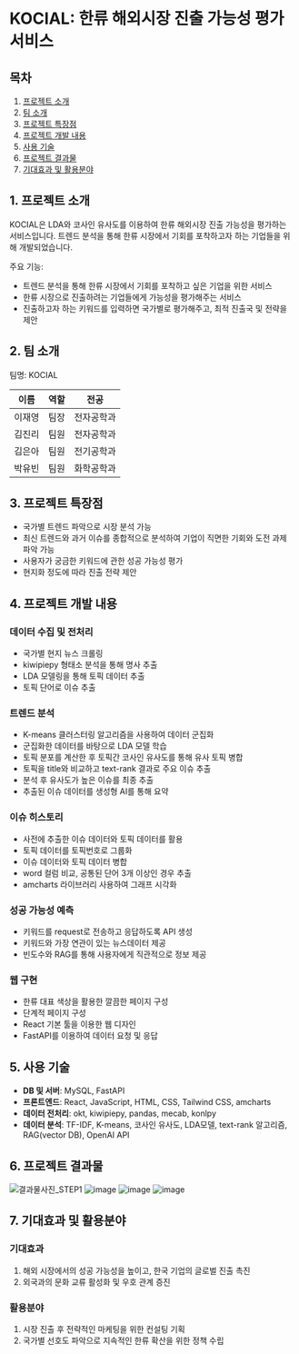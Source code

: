 # KOCIAL: 한류 해외시장 진출 가능성 평가 서비스

## 목차
1. [프로젝트 소개](#1-프로젝트-소개)
2. [팀 소개](#2-팀-소개)
3. [프로젝트 특장점](#3-프로젝트-특장점)
4. [프로젝트 개발 내용](#4-프로젝트-개발-내용)
5. [사용 기술](#5-사용-기술)
6. [프로젝트 결과물](#6-프로젝트-결과물)
7. [기대효과 및 활용분야](#7-기대효과-및-활용분야)

## 1. 프로젝트 소개

KOCIAL은 LDA와 코사인 유사도를 이용하여 한류 해외시장 진출 가능성을 평가하는 서비스입니다. 트렌드 분석을 통해 한류 시장에서 기회를 포착하고자 하는 기업들을 위해 개발되었습니다.

주요 기능:
- 트렌드 분석을 통해 한류 시장에서 기회를 포착하고 싶은 기업을 위한 서비스 
- 한류 시장으로 진출하려는 기업들에게 가능성을 평가해주는 서비스
- 진출하고자 하는 키워드를 입력하면 국가별로 평가해주고, 최적 진출국 및 전략을 제안


## 2. 팀 소개

팀명: KOCIAL

| 이름 | 역할 | 전공 |
|------|------|------|
| 이재영 | 팀장 | 전자공학과 |
| 김진리 | 팀원 | 전자공학과 |
| 김은아 | 팀원 | 전기공학과 |
| 박유빈 | 팀원 | 화학공학과 |


## 3. 프로젝트 특장점

- 국가별 트렌드 파악으로 시장 분석 가능
- 최신 트렌드와 과거 이슈를 종합적으로 분석하여 기업이 직면한 기회와 도전 과제 파악 가능
- 사용자가 궁금한 키워드에 관한 성공 가능성 평가
- 현지화 정도에 따라 진출 전략 제안

## 4. 프로젝트 개발 내용

### 데이터 수집 및 전처리
- 국가별 현지 뉴스 크롤링
- kiwipiepy 형태소 분석을 통해 명사 추출
- LDA 모델링을 통해 토픽 데이터 추출
- 토픽 단어로 이슈 추출

### 트렌드 분석
- K-means 클러스터링 알고리즘을 사용하여 데이터 군집화
- 군집화한 데이터를 바탕으로 LDA 모델 학습
- 토픽 분포를 계산한 후 토픽간 코사인 유사도를 통해 유사 토픽 병합
- 토픽을 title와 비교하고 text-rank 결과로 주요 이슈 추출
- 분석 후 유사도가 높은 이슈를 최종 추출
- 추출된 이슈 데이터를 생성형 AI를 통해 요약

### 이슈 히스토리
- 사전에 추출한 이슈 데이터와 토픽 데이터를 활용
- 토픽 데이터를 토픽번호로 그룹화
- 이슈 데이터와 토픽 데이터 병합
- word 컬럼 비교, 공통된 단어 3개 이상인 경우 추출
- amcharts 라이브러리 사용하여 그래프 시각화

### 성공 가능성 예측
- 키워드를 request로 전송하고 응답하도록 API 생성
- 키워드와 가장 연관이 있는 뉴스데이터 제공
- 빈도수와 RAG를 통해 사용자에게 직관적으로 정보 제공

### 웹 구현
- 한류 대표 색상을 활용한 깔끔한 페이지 구성
- 단계적 페이지 구성
- React 기본 툴을 이용한 웹 디자인
- FastAPI를 이용하여 데이터 요청 및 응답

## 5. 사용 기술

- **DB 및 서버**: MySQL, FastAPI
- **프론트엔드**: React, JavaScript, HTML, CSS, Tailwind CSS, amcharts
- **데이터 전처리**: okt, kiwipiepy, pandas, mecab, konlpy
- **데이터 분석**: TF-IDF, K-means, 코사인 유사도, LDA모델, text-rank 알고리즘, RAG(vector DB), OpenAI API

## 6. 프로젝트 결과물

![결과물사진_STEP1](https://github.com/user-attachments/assets/253f7a53-6136-4a23-9628-ada453ba1ee7)
![image](https://github.com/user-attachments/assets/0b7a6967-ed01-4116-8f5d-e2892179a463)
![image](https://github.com/user-attachments/assets/9996c5ac-26a5-4f3e-a4a7-895a453d28ba)
![image](https://github.com/user-attachments/assets/665b6d57-42b7-4d77-b47d-b51423a08ceb)


## 7. 기대효과 및 활용분야

### 기대효과
1. 해외 시장에서의 성공 가능성을 높이고, 한국 기업의 글로벌 진출 촉진
2. 외국과의 문화 교류 활성화 및 우호 관계 증진

### 활용분야
1. 시장 진출 후 전략적인 마케팅을 위한 컨설팅 기획
2. 국가별 선호도 파악으로 지속적인 한류 확산을 위한 정책 수립
